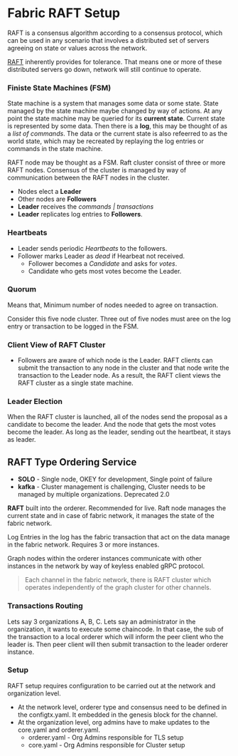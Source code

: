 # Fabric RAFT Setup

RAFT is a consensus algorithm according to a consensus protocol, which can be used in any scenario that involves a distributed set of servers agreeing on state or values across the network.

<a href="http://thesecretlivesofdata.com/raft">RAFT</a> inherently provides for tolerance. That means one or more of these distributed servers go down, network will still continue to operate.

### Finiste State Machines (FSM)

State machine is a system that manages some data or some state. State managed by the state machine maybe changed by way of actions. At any point the state machine may be queried for its **current state**. Current state is represented by some data. Then there is a **log**, this may be thought of as a _list of commands_. The data or the current state is also refeerred to as the world state, which may be recreated by replaying the log entries or commands in the state machine.

RAFT node may be thought as a FSM. Raft cluster consist of three or more RAFT nodes. Consensus of the cluster is managed by way of communication between the RAFT nodes in the cluster.

- Nodes elect a **Leader**
- Other nodes are **Followers**
- **Leader** receives the _commands | transactions_
- **Leader** replicates log entries to **Followers**.

### Heartbeats

- Leader sends periodic _Heartbeats_ to the followers.
- Follower marks Leader as _dead_ if Hearbeat not received.
  - Follower becomes a _Candidate_ and asks for _votes_.
  - Candidate who gets most votes become the Leader.

### Quorum

Means that, Minimum number of nodes needed to agree on transaction.

Consider this five node cluster. Three out of five nodes must aree on the log entry or transaction to be logged in the FSM.

### Client View of RAFT Cluster

- Followers are aware of which node is the Leader. RAFT clients can submit the transaction to any node in the cluster and that node write the transaction to the Leader node. As a result, the RAFT client views the RAFT cluster as a single state machine.

### Leader Election

When the RAFT cluster is launched, all of the nodes send the proposal as a candidate to become the leader. And the node that gets the most votes become the leader. As long as the leader, sending out the heartbeat, it stays as leader.

## RAFT Type Ordering Service

- **SOLO** - Single node, OKEY for development, Single point of failure
- **kafka** - Cluster management is challenging, Cluster needs to be managed by multiple organizations. Deprecated 2.0

**RAFT** built into the orderer. Recommended for live. Raft node manages the current state and in case of fabric network, it manages the state of the fabric network.

Log Entries in the log has the fabric transaction that act on the data manage in the fabric network. Requires 3 or more instances.

Graph nodes within the orderer instances communicate with other instances in the network by way of keyless enabled gRPC protocol.

> Each channel in the fabric network, there is RAFT cluster which operates independently of the graph cluster for other channels.

### Transactions Routing

Lets say 3 organizations A, B, C. Lets say an administrator in the organization, it wants to execute some chaincode. In that case, the sub of the transaction to a local orderer which will inform the peer client who the leader is. Then peer client will then submit transaction to the leader orderer instance.

### Setup

RAFT setup requires configuration to be carried out at the network and organization level.

- At the network level, orderer type and consensus need to be defined in the configtx.yaml. It embedded in the genesis block for the channel.
- At the organization level, org admins have to make updates to the core.yaml and orderer.yaml.
  - orderer.yaml - Org Admins responsible for TLS setup
  - core.yaml - Org Admins responsible for Cluster setup
